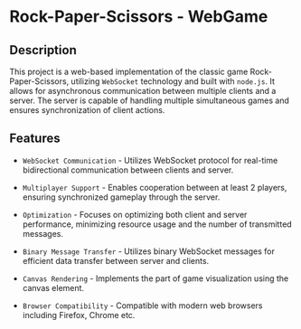 # Rock-Paper-Scissors - WebGame 

## Description

This project is a web-based implementation of the classic game Rock-Paper-Scissors, utilizing `WebSocket` technology and built with `node.js`. It allows for asynchronous communication between multiple clients and a server. The server is capable of handling multiple simultaneous games and ensures synchronization of client actions.

## Features

* `WebSocket Communication` - Utilizes WebSocket protocol for real-time bidirectional communication between clients and server.

* `Multiplayer Support` - Enables cooperation between at least 2 players, ensuring synchronized gameplay through the server.

* `Optimization` - Focuses on optimizing both client and server performance, minimizing resource usage and the number of transmitted messages.

* `Binary Message Transfer` - Utilizes binary WebSocket messages for efficient data transfer between server and clients.

* `Canvas Rendering` - Implements the part of game visualization using the canvas element.

* `Browser Compatibility` - Compatible with modern web browsers including Firefox, Chrome etc.
